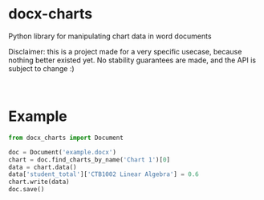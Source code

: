 # docx-charts

Python library for manipulating chart data in word documents

Disclaimer: this is a project made for a very specific usecase, because nothing better existed yet. No stability guarantees are made, and the API is subject to change :)

&nbsp;

# Example
```py
from docx_charts import Document

doc = Document('example.docx')
chart = doc.find_charts_by_name('Chart 1')[0]
data = chart.data()
data['student_total']['CTB1002 Linear Algebra'] = 0.6
chart.write(data)
doc.save()
```
